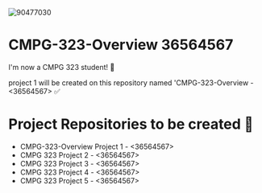 ![90477030](https://github.com/peacetheboy/CMPG-323-Overview-36564567-/assets/90477030/6ccd76bb-4474-4c38-9134-b04f2f781b50)
# CMPG-323-Overview 36564567
I'm now a CMPG 323 student! 🤩

project 1 will be created on this repository named 'CMPG-323-Overview - <36564567> ✅

# Project Repositories to be created 🫡
- CMPG-323-Overview Project 1 - <36564567> 
- CMPG 323 Project 2 - <36564567>
- CMPG 323 Project 3 - <36564567>
- CMPG 323 Project 4 - <36564567>
- CMPG 323 Project 5 - <36564567>
